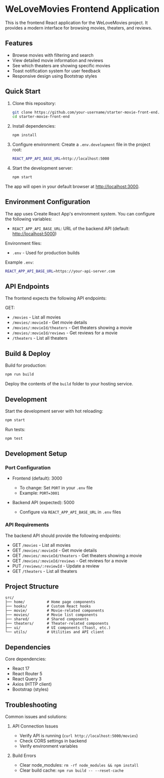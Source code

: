 # WeLoveMovies Frontend Application

This is the frontend React application for the WeLoveMovies project. It provides a modern interface for browsing movies, theaters, and reviews.

## Features

- Browse movies with filtering and search
- View detailed movie information and reviews
- See which theaters are showing specific movies
- Toast notification system for user feedback
- Responsive design using Bootstrap styles

## Quick Start

1. Clone this repository:

   ```bash
   git clone https://github.com/your-username/starter-movie-front-end.git
   cd starter-movie-front-end
   ```

2. Install dependencies:

   ```bash
   npm install
   ```

3. Configure environment:
   Create a `.env.development` file in the project root:

   ```bash
   REACT_APP_API_BASE_URL=http://localhost:5000
   ```

4. Start the development server:

   ```bash
   npm start
   ```

The app will open in your default browser at [http://localhost:3000](http://localhost:3000).

## Environment Configuration

The app uses Create React App's environment system. You can configure the following variables:

- `REACT_APP_API_BASE_URL`: URL of the backend API (default: [http://localhost:5000](http://localhost:5000))

Environment files:

- `.env` - Used for production builds

Example `.env`:

```bash
REACT_APP_API_BASE_URL=https://your-api-server.com
```

## API Endpoints

The frontend expects the following API endpoints:

GET:

- `/movies` - List all movies
- `/movies/:movieId` - Get movie details
- `/movies/:movieId/theaters` - Get theaters showing a movie
- `/movies/:movieId/reviews` - Get reviews for a movie
- `/theaters` - List all theaters

## Build & Deploy

Build for production:

```bash
npm run build
```

Deploy the contents of the `build` folder to your hosting service.

## Development

Start the development server with hot reloading:

```bash
npm start
```

Run tests:

```bash
npm test
```

## Development Setup

### Port Configuration

- Frontend (default): 3000
  - To change: Set `PORT` in your `.env` file
  - Example: `PORT=3001`

- Backend API (expected): 5000
  - Configure via `REACT_APP_API_BASE_URL` in `.env` files

### API Requirements

The backend API should provide the following endpoints:

- GET `/movies` - List all movies
- GET `/movies/:movieId` - Get movie details
- GET `/movies/:movieId/theaters` - Get theaters showing a movie
- GET `/movies/:movieId/reviews` - Get reviews for a movie
- PUT `/reviews/:reviewId` - Update a review
- GET `/theaters` - List all theaters

## Project Structure

```
src/
├── home/          # Home page components
├── hooks/         # Custom React hooks
├── movie/         # Movie-related components
├── movies/        # Movie list components
├── shared/        # Shared components
├── theaters/      # Theater-related components
├── ui/            # UI components (Toast, etc.)
└── utils/         # Utilities and API client
```

## Dependencies

Core dependencies:

- React 17
- React Router 5
- React Query 3
- Axios (HTTP client)
- Bootstrap (styles)

## Troubleshooting

Common issues and solutions:

1. API Connection Issues
   - Verify API is running (`curl http://localhost:5000/movies`)
   - Check CORS settings in backend
   - Verify environment variables

2. Build Errors
   - Clear node_modules: `rm -rf node_modules && npm install`
   - Clear build cache: `npm run build -- --reset-cache`
